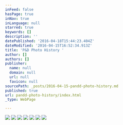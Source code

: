 ```yaml
---
inFeed: false
hasPage: true
inNav: true
inLanguage: null
starred: true
keywords: []
description: ''
datePublished: '2016-04-18T15:44:23.404Z'
dateModified: '2016-04-15T16:52:34.913Z'
title: 'P&D Photo History '
author: []
authors: []
publisher:
  name: null
  domain: null
  url: null
  favicon: null
sourcePath: _posts/2016-04-15-pandd-photo-history.md
published: true
url: pandd-photo-history/index.html
_type: WebPage

---
```

![](https://the-grid-user-content.s3-us-west-2.amazonaws.com/fd632ac6-8014-4a6d-91d3-68b323f90650.jpg)
![](https://the-grid-user-content.s3-us-west-2.amazonaws.com/fc284b5a-fa2e-47c6-910a-e805286843f1.jpg)
![](https://the-grid-user-content.s3-us-west-2.amazonaws.com/8ffa8eb3-7599-4b86-bd6e-1e831bb9c61c.jpg)
![](https://the-grid-user-content.s3-us-west-2.amazonaws.com/fceb3ffa-d8f2-4989-853f-49e5a26a1c50.jpg)
![](https://the-grid-user-content.s3-us-west-2.amazonaws.com/1aed9706-fb30-4dc8-9b4f-37dd9c3cd5b9.jpg)
![](https://the-grid-user-content.s3-us-west-2.amazonaws.com/720c77ec-828d-420f-b7cd-a951a48e7279.jpg)
![](https://the-grid-user-content.s3-us-west-2.amazonaws.com/8e361fcc-394b-4209-a02a-0cf107bd3110.jpg)